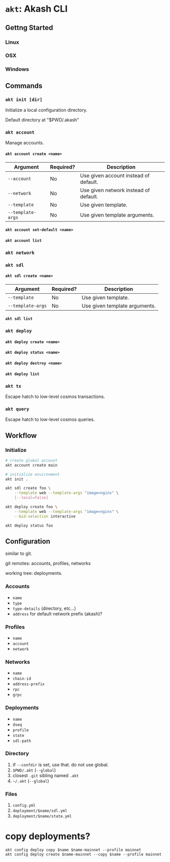 # `akt`: Akash CLI

## Gettng Started

### Linux
### OSX
### Windows

## Commands

### `akt init [dir]`

Initialize a local configuration directory.

Default directory at "$PWD/.akash"

### `akt account`

Manage accounts.

#### `akt account create <name>`

|Argument|Required?|Description|
|---|---|---|
|`--account`|No|Use given account instead of default.|
|`--network`|No|Use given network instead of default.|
|`--template`|No|Use given template.|
|`--template-args`|No|Use given template arguments.|


#### `akt account set-default <name>`
#### `akt account list`

### `akt network`

### `akt sdl`

#### `akt sdl create <name>`

|Argument|Required?|Description|
|---|---|---|
|`--template`|No|Use given template.|
|`--template-args`|No|Use given template arguments.|

#### `akt sdl list`

### `akt deploy`

#### `akt deploy create <name>`
#### `akt deploy status <name>`
#### `akt deploy destroy <name>`
#### `akt deploy list`

### `akt tx`

Escape hatch to low-level cosmos transactions.

### `akt query`

Escape hatch to low-level cosmos queries.


## Workflow

### Initialize

```sh
# create global account
akt account create main

# initialize environment
akt init .

akt sdl create foo \
    --template web --template-args "image=nginx" \
    [--local=false]

akt deploy create foo \
    --template web --template-args "image=nginx" \
    --bid-selection interactive

akt deploy status foo
```

## Configuration

similar to git.

git remotes:  accounts, profiles, networks

working tree: deployments.

### Accounts

* `name`
* `type`
* `type-details` (directory, etc...)
* `address` for default network prefix (akash)?

### Profiles

* `name`
* `account`
* `network`

### Networks

* `name`
* `chain-id`
* `address-prefix`
* `rpc`
* `grpc`

### Deployments

* `name`
* `dseq`
* `profile`
* `state`
* `sdl-path`

### Directory

1. if `--confdir` is set, use that.  do not use global.
1. `$PWD/.akt` (`--global`)
1. closest `.git` sibling named `.akt`
1. `~/.akt` (`--global`)

### Files

1. `config.yml`
1. `deployment/$name/sdl.yml`
1. `deployment/$name/state.yml`


# copy deployments?
```
akt config deploy copy $name $name-mainnet --profile mainnet
akt config deploy create $name-mainnet --copy $name --profile mainnet
```
